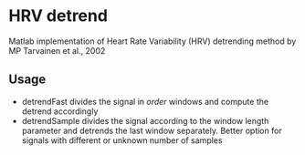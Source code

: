 # HRV detrend
Matlab implementation of Heart Rate Variability (HRV) detrending method by MP Tarvainen et al., 2002

## Usage
* detrendFast divides the signal in *order* windows and compute the detrend accordingly
* detrendSample divides the signal according to the window length parameter and detrends the last window separately. Better option for signals with different or unknown number of samples
